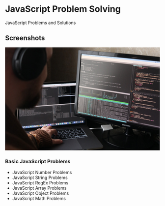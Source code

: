 # JavaScript Problem Solving
JavaScript Problems and Solutions

## Screenshots

<img src="https://raw.githubusercontent.com/jayedrashid/necessary_cloud_files/main/pexels-mikhail-fesenko-coding-problem-solve.jpg">
  
### Basic JavaScript Problems
- JavaScript Number Problems
- JavaScript String Problems
- JavaScript RegEx Problems
- JavaScript Array Problems
- JavaScript Object Problems
- JavaScript Math Problems


